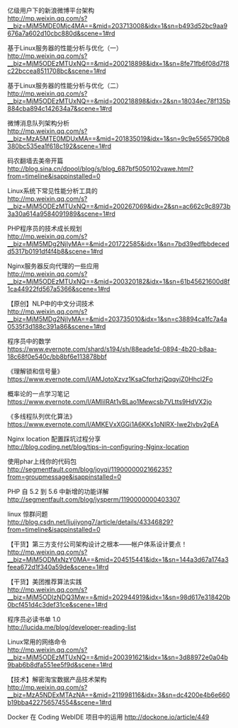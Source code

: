 亿级用户下的新浪微博平台架构  
<http://mp.weixin.qq.com/s?__biz=MjM5MDE0Mjc4MA==&mid=203713008&idx=1&sn=b493d52bc9aa9676a7a602d10cbc880d&scene=1#rd>

基于Linux服务器的性能分析与优化（一）  
<http://mp.weixin.qq.com/s?__biz=MjM5ODEzMTUxNQ==&mid=200218898&idx=1&sn=8fe71fb6f08d7f8c22bccea8511708bc&scene=1#rd>

基于Linux服务器的性能分析与优化（二）  
<http://mp.weixin.qq.com/s?__biz=MjM5ODEzMTUxNQ==&mid=200218898&idx=2&sn=18034ec78f135b884cba894c142634a7&scene=1#rd>

微博消息队列架构分析  
<http://mp.weixin.qq.com/s?__biz=MzA5MTE0MDUxMA==&mid=201835019&idx=1&sn=9c9e5565790b8380bc535ea1f618c192&scene=1#rd>

码农翻墙去美帝开篇  
<http://blog.sina.cn/dpool/blog/s/blog_687bf5050102vawe.html?from=timeline&isappinstalled=0>

Linux系统下常见性能分析工具的  
<http://mp.weixin.qq.com/s?__biz=MjM5ODEzMTUxNQ==&mid=200267069&idx=2&sn=ac662c9c8973b3a30a614a9584091989&scene=1#rd>

PHP程序员的技术成长规划  
<http://mp.weixin.qq.com/s?__biz=MjM5MDg2NjIyMA==&mid=201722585&idx=1&sn=7bd39edfbbdecedd5317b0191df4f4b8&scene=1#rd>

Nginx服务器反向代理的一些应用  
<http://mp.weixin.qq.com/s?__biz=MjM5ODEzMTUxNQ==&mid=200320182&idx=1&sn=61b45621600d8f1ca44922fd567a5366&scene=1#rd>

【原创】NLP中的中文分词技术  
<http://mp.weixin.qq.com/s?__biz=MjM5MDg2NjIyMA==&mid=203735010&idx=1&sn=c38894ca1fc7a4a0535f3d188c391a86&scene=1#rd>

程序员中的数学  
<https://www.evernote.com/shard/s194/sh/88eade1d-0894-4b20-b8aa-18c68f0e540c/bb8bf6e113878bbf>

《理解锁和信号量》  
<https://www.evernote.com/l/AMJotoXzvz1KsaCfprhzjQqqyiZ0Hhcl2Fo>

概率论的一点学习笔记  
<https://www.evernote.com/l/AMIilRAt1vBLao1Mewcsb7VLtts9HdVX2jo>

《多线程队列优化算法》  
<https://www.evernote.com/l/AMKEVxXGGi1A6KKs1oNlRX-Iwe2lvbv2gEA>

Nginx location 配置踩坑过程分享  
<http://blog.coding.net/blog/tips-in-configuring-Nginx-location>

使用phar上线你的代码包  
<http://segmentfault.com/blog/joyqi/1190000002166235?from=groupmessage&isappinstalled=0>

PHP 自 5.2 到 5.6 中新增的功能详解  
<http://segmentfault.com/blog/jysperm/1190000000403307>

linux 惊群问题  
<http://blog.csdn.net/liujiyong7/article/details/43346829?from=timeline&isappinstalled=0>

【干货】第三方支付公司架构设计之根本——帐户体系设计要点！  
<http://mp.weixin.qq.com/s?__biz=MjM5ODMxNzY0MA==&mid=204515441&idx=1&sn=144a3d67a174a3feea672d1f340a59de&scene=1#rd>

【干货】美团推荐算法实践  
<http://mp.weixin.qq.com/s?__biz=MjM5ODIzNDQ3Mw==&mid=202944919&idx=1&sn=98d617e318420b0bcf451d4c3def31ce&scene=1#rd>

程序员必读书单 1.0  
<http://lucida.me/blog/developer-reading-list>

Linux常用的网络命令  
<http://mp.weixin.qq.com/s?__biz=MjM5ODEzMTUxNQ==&mid=200391621&idx=1&sn=3d88972e0a04b9bab6b8dfa551ee5f9d&scene=1#rd>

【技术】解密淘宝数据产品技术架构  
<http://mp.weixin.qq.com/s?__biz=MzA5NDExMTAzNA==&mid=211998116&idx=3&sn=dc4200e4b6e660b19bba422756574554&scene=1#rd>

Docker 在 Coding WebIDE 项目中的运用
<http://dockone.io/article/449>